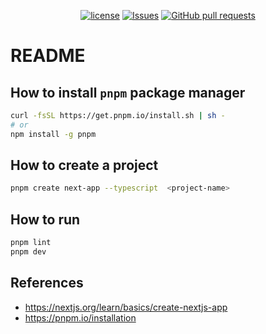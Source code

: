 <p align="center">
  <a href="https://github.com/mingyuchoo/nextjs-setup-series/blob/main/LICENSE"><img alt="license" src="https://img.shields.io/github/license/mingyuchoo/nextjs-setup-series"/></a>
  <a href="https://github.com/mingyuchoo/nextjs-setup-series/issues"><img alt="Issues" src="https://img.shields.io/github/issues/mingyuchoo/nextjs-setup-series?color=appveyor" /></a>
  <a href="https://github.com/mingyuchoo/nextjs-setup-series/pulls"><img alt="GitHub pull requests" src="https://img.shields.io/github/issues-pr/mingyuchoo/nextjs-setup-series?color=appveyor" /></a>
</p>

# README
## How to install `pnpm` package manager

```bash
curl -fsSL https://get.pnpm.io/install.sh | sh -
# or
npm install -g pnpm
```

## How to create a project

```bash
pnpm create next-app --typescript  <project-name>
```

## How to run

```bash
pnpm lint
pnpm dev
```

## References

- <https://nextjs.org/learn/basics/create-nextjs-app>
- <https://pnpm.io/installation>
